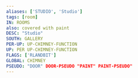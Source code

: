 ```yaml
---
aliases: ['STUDIO', 'Studio']
tags: [room]
IN: ROOMS
also: covered with paint
DESC: "Studio"
SOUTH: GALLERY
PER-UP: UP-CHIMNEY-FUNCTION
UP: PER UP-CHIMNEY-FUNCTION
FLAGS: ['RLANDBIT']
GLOBAL: CHIMNEY
PSEUDO: "DOOR" DOOR-PSEUDO "PAINT" PAINT-PSEUDO"
---
```

